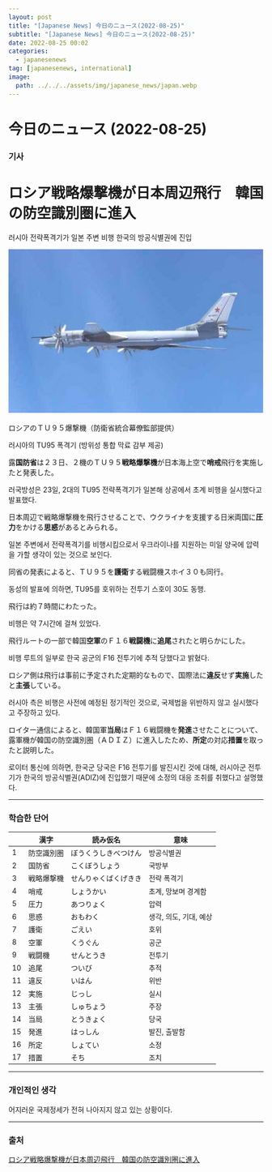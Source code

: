 ```yaml
---
layout: post
title: "[Japanese News] 今日のニュース(2022-08-25)"
subtitle: "[Japanese News] 今日のニュース(2022-08-25)"
date: 2022-08-25 00:02
categories:
  - japanesenews
tag: [japanesenews, international]
image:
  path: ../../../assets/img/japanese_news/japan.webp
---
```


# 今日のニュース (2022-08-25)

### 기사

# **ロシア戦略爆撃機が日本周辺飛行　韓国の防空識別圏に進入**

러시아 전략폭격기가 일본 주변 비행 한국의 방공식별권에 진입

![bomber.png](../../assets/img/japanese_news/2022-08-25-jn-news/bomber.png)

ロシアのＴＵ９５爆撃機（防衛省統合幕僚監部提供）

러시아의 TU95 폭격기 (방위성 통합 막료 감부 제공)

露**国防省**は２３日、２機のＴＵ９５**戦略爆撃機**が日本海上空で**哨戒**飛行を実施したと発表した。

러국방성은 23일, 2대의 TU95 전략폭격기가 일본해 상공에서 초계 비행을 실시했다고 발표했다.

日本周辺で戦略爆撃機を飛行させることで、ウクライナを支援する日米両国に**圧力**をかける**思惑**があるとみられる。

일본 주변에서 전략폭격기를 비행시킴으로서 우크라이나를 지원하는 미일 양국에 압력을 가할 생각이 있는 것으로 보인다.

同省の発表によると、ＴＵ９５を**護衛**する戦闘機スホイ３０も同行。

동성의 발표에 의하면, TU95를 호위하는 전투기 스호이 30도 동행.

飛行は約７時間にわたった。

비행은 약 7시간에 걸쳐 있었다.

飛行ルートの一部で韓国**空軍**のＦ１６**戦闘機**に**追尾**されたと明らかにした。

비행 루트의 일부로 한국 공군의 F16 전투기에 추적 당했다고 밝혔다.

ロシア側は飛行は事前に予定された定期的なもので、国際法に**違反**せず**実施**したと**主張**している。

러시아 측은 비행은 사전에 예정된 정기적인 것으로, 국제법을 위반하지 않고 실시했다고 주장하고 있다.

ロイター通信によると、韓国軍**当局**はＦ１６戦闘機を**発進**させたことについて、露軍機が韓国の防空識別圏（ＡＤＩＺ）に進入したため、**所定**の対応**措置**を取ったと説明した。

로이터 통신에 의하면, 한국군 당국은 F16 전투기를 발진시킨 것에 대해, 러시아군 전투기가 한국의 방공식별권(ADIZ)에 진입했기 때문에 소정의 대응 조취를 취했다고 설명했다.

---

### 학습한 단어

|  | 漢字 | 読み仮名 | 意味 |
| --- | --- | --- | --- |
| 1 | 防空識別圏 | ぼうくうしきべつけん | 방공식별권 |
| 2 | 国防省 | こくぼうしょう | 국방부 |
| 3 | 戦略爆撃機 | せんりゃくばくげきき | 전략 폭격기 |
| 4 | 哨戒 | しょうかい | 초계, 망보며 경계함 |
| 5 | 圧力 | あつりょく | 압력 |
| 6 | 思惑 | おもわく | 생각, 의도, 기대, 예상 |
| 7 | 護衛 | ごえい | 호위 |
| 8 | 空軍 | くうぐん | 공군 |
| 9 | 戦闘機 | せんとうき | 전투기 |
| 10 | 追尾 | ついび | 추적 |
| 11 | 違反 | いはん | 위반 |
| 12 | 実施 | じっし | 실시 |
| 13 | 主張 | しゅちょう | 주장 |
| 14 | 当局 | とうきょく | 당국 |
| 15 | 発進 | はっしん | 발진, 출발함 |
| 16 | 所定 | しょてい | 소정 |
| 17 | 措置 | そち | 조치 |

---

### 개인적인 생각

어지러운 국제정세가 전혀 나아지지 않고 있는 상황이다.

---

### 출처

[ロシア戦略爆撃機が日本周辺飛行　韓国の防空識別圏に進入](https://www.iza.ne.jp/article/20220823-DBXDYH7YY5LALPXBCTGR3PJ6PE/)
